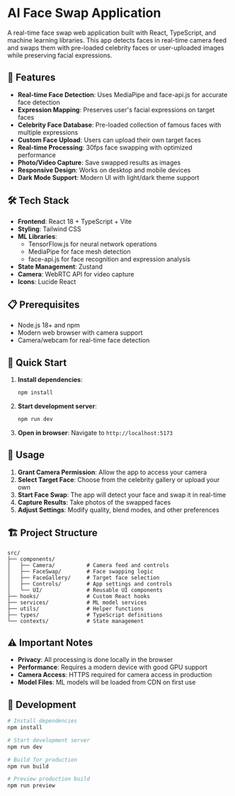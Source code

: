 # AI Face Swap Application

A real-time face swap web application built with React, TypeScript, and machine learning libraries. This app detects faces in real-time camera feed and swaps them with pre-loaded celebrity faces or user-uploaded images while preserving facial expressions.

## 🚀 Features

- **Real-time Face Detection**: Uses MediaPipe and face-api.js for accurate face detection
- **Expression Mapping**: Preserves user's facial expressions on target faces
- **Celebrity Face Database**: Pre-loaded collection of famous faces with multiple expressions
- **Custom Face Upload**: Users can upload their own target faces
- **Real-time Processing**: 30fps face swapping with optimized performance
- **Photo/Video Capture**: Save swapped results as images
- **Responsive Design**: Works on desktop and mobile devices
- **Dark Mode Support**: Modern UI with light/dark theme support

## 🛠 Tech Stack

- **Frontend**: React 18 + TypeScript + Vite
- **Styling**: Tailwind CSS
- **ML Libraries**: 
  - TensorFlow.js for neural network operations
  - MediaPipe for face mesh detection
  - face-api.js for face recognition and expression analysis
- **State Management**: Zustand
- **Camera**: WebRTC API for video capture
- **Icons**: Lucide React

## 📋 Prerequisites

- Node.js 18+ and npm
- Modern web browser with camera support
- Camera/webcam for real-time face detection

## 🚀 Quick Start

1. **Install dependencies**:
   ```bash
   npm install
   ```

2. **Start development server**:
   ```bash
   npm run dev
   ```

3. **Open in browser**:
   Navigate to `http://localhost:5173`

## 🎯 Usage

1. **Grant Camera Permission**: Allow the app to access your camera
2. **Select Target Face**: Choose from the celebrity gallery or upload your own
3. **Start Face Swap**: The app will detect your face and swap it in real-time
4. **Capture Results**: Take photos of the swapped faces
5. **Adjust Settings**: Modify quality, blend modes, and other preferences

## 🏗 Project Structure

```
src/
├── components/
│   ├── Camera/          # Camera feed and controls
│   ├── FaceSwap/        # Face swapping logic
│   ├── FaceGallery/     # Target face selection
│   ├── Controls/        # App settings and controls
│   └── UI/              # Reusable UI components
├── hooks/               # Custom React hooks
├── services/            # ML model services
├── utils/               # Helper functions
├── types/               # TypeScript definitions
└── contexts/            # State management
```

## ⚠ Important Notes

- **Privacy**: All processing is done locally in the browser
- **Performance**: Requires a modern device with good GPU support
- **Camera Access**: HTTPS required for camera access in production
- **Model Files**: ML models will be loaded from CDN on first use

## 🚀 Development

```bash
# Install dependencies
npm install

# Start development server
npm run dev

# Build for production
npm run build

# Preview production build
npm run preview
```
